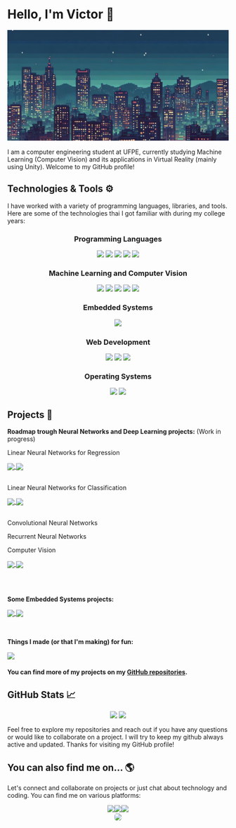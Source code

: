 # Hello, I'm Victor 👋

![alt text](https://github.com/V1ct0rC/V1ct0rC/blob/main/_6a25adf1-7c56-4546-b55a-9913e3d8ee9e1.jpeg)

I am a computer engineering student at UFPE, currently studying Machine Learning (Computer Vision) and its applications in Virtual Reality (mainly using Unity). Welcome to my GitHub profile!


## Technologies & Tools ⚙️

I have worked with a variety of programming languages, libraries, and tools. Here are some of the technologies thai I got familiar with during my college years:

<div align="center">
<div> 
    <h3>Programming Languages </h3>
    <div>
        <img width="50px" src="https://cdn.jsdelivr.net/gh/devicons/devicon/icons/python/python-original.svg">
        <img width="50px" src="https://cdn.jsdelivr.net/gh/devicons/devicon/icons/c/c-original.svg">
        <img width="50px" src="https://cdn.jsdelivr.net/gh/devicons/devicon/icons/cplusplus/cplusplus-original.svg">
        <img width="50px" src="https://cdn.jsdelivr.net/gh/devicons/devicon/icons/haskell/haskell-original.svg">
        <img width="50px" src="https://cdn.jsdelivr.net/gh/devicons/devicon/icons/typescript/typescript-original.svg">
    </div>
</div>

<div> 
    <h3>Machine Learning and Computer Vision</h3>
    <div>
        <img width="50px" src="https://cdn.jsdelivr.net/gh/devicons/devicon/icons/pytorch/pytorch-original.svg">
        <img width="50px" src="https://cdn.jsdelivr.net/gh/devicons/devicon/icons/tensorflow/tensorflow-original.svg">
        <img width="50px" src="https://cdn.jsdelivr.net/gh/devicons/devicon/icons/pandas/pandas-original.svg">
        <img width="50px" src="https://cdn.jsdelivr.net/gh/devicons/devicon/icons/opencv/opencv-original.svg">
        <img width="50px" src="https://cdn.jsdelivr.net/gh/devicons/devicon/icons/unity/unity-original.svg">   
    </div>
</div>

<div> 
    <h3>Embedded Systems</h3>
    <div>
        <img width="50px" src="https://cdn.jsdelivr.net/gh/devicons/devicon/icons/embeddedc/embeddedc-original.svg">
    </div>
</div>

<div> 
    <h3>Web Development</h3>
    <div>
        <img width="50px" src="https://cdn.jsdelivr.net/gh/devicons/devicon/icons/css3/css3-original.svg">
        <img width="50px" src="https://cdn.jsdelivr.net/gh/devicons/devicon/icons/html5/html5-original.svg">
        <img width="50px" src="https://cdn.jsdelivr.net/gh/devicons/devicon/icons/angularjs/angularjs-plain.svg">
    </div>
</div>

<div> 
    <h3>Operating Systems</h3>
    <div>
    <img width="50px" src="https://cdn.jsdelivr.net/gh/devicons/devicon/icons/windows8/windows8-original.svg">
    <img width="50px" src="https://cdn.jsdelivr.net/gh/devicons/devicon/icons/linux/linux-original.svg" />
    </div>
</div>
</div>


## Projects 🚀

**Roadmap trough Neural Networks and Deep Learning projects:** (Work in progress)

Linear Neural Networks for Regression

<div>
    <a href="https://github.com/V1ct0rC/Simple-Linear-Regression">
    <img align="center" src="https://github-readme-stats.vercel.app/api/pin/?username=V1ct0rC&repo=Simple-Linear-Regression&theme=react&hide_border=true">
    </a>
    <a href="https://github.com/V1ct0rC/Car-Price-Predictor">
    <img align="center" src="https://github-readme-stats.vercel.app/api/pin/?username=V1ct0rC&repo=Car-Price-Predictor&theme=react&hide_border=true">
    </a>
</div>
<br>

Linear Neural Networks for Classification

<div>
    <a href="https://github.com/V1ct0rC/Mushroom-Classifier">
    <img align="center" src="https://github-readme-stats.vercel.app/api/pin/?username=V1ct0rC&repo=Mushroom-Classifier&theme=react&hide_border=true">
    </a>
    <a href="https://github.com/V1ct0rC/Iris-Flower-Classifier">
    <img align="center" src="https://github-readme-stats.vercel.app/api/pin/?username=V1ct0rC&repo=Iris-Flower-Classifier&theme=react&hide_border=true">
    </a>
</div>
<br>

Convolutional Neural Networks

Recurrent Neural Networks

Computer Vision

<div>
    <a href="https://github.com/V1ct0rC/System-Controller">
    <img align="center" src="https://github-readme-stats.vercel.app/api/pin/?username=V1ct0rC&repo=System-Controller&theme=react&hide_border=true">
    </a>
    <a href="https://github.com/V1ct0rC/License-Plate-Blurring">
    <img align="center" src="https://github-readme-stats.vercel.app/api/pin/?username=V1ct0rC&repo=License-Plate-Blurring&theme=react&hide_border=true">
    </a>
</div>

<br><br>

**Some Embedded Systems projects:**

<div>
    <a href="https://github.com/V1ct0rC/Embedded-Projects">
    <img align="center" src="https://github-readme-stats.vercel.app/api/pin/?username=V1ct0rC&repo=Embedded-Projects&theme=react&hide_border=true">
    </a>
    <a href="https://github.com/V1ct0rC/IHS">
    <img align="center" src="https://github-readme-stats.vercel.app/api/pin/?username=V1ct0rC&repo=IHS&theme=react&hide_border=true">
    </a>
</div>
<br><br>

**Things I made (or that I'm making) for fun:**

<div>
    <a href="https://github.com/V1ct0rC/Sprout-Lands">
    <img align="center" src="https://github-readme-stats.vercel.app/api/pin/?username=V1ct0rC&repo=Sprout-Lands&theme=react&hide_border=true">
    </a>
</div>

#### You can find more of my projects on my [GitHub repositories](https://github.com/V1ct0rC).


## GitHub Stats 📈

<div align="center">
  <img width="284em" src="https://github-readme-stats.vercel.app/api/top-langs/?username=V1ct0rC&layout=compact&langs_count=7&theme=react&hide_border=true"/> 
  <img width="431em" src="https://github-readme-stats.vercel.app/api?username=V1ct0rC&show_icons=true&theme=react&include_all_commits=true&count_private=true&hide_border=true"/>
</div>

Feel free to explore my repositories and reach out if you have any questions or would like to collaborate on a project. I will try to keep my github always active and updated. Thanks for visiting my GitHub profile!


## You can also find me on... 🌎

Let's connect and collaborate on projects or just chat about technology and coding. You can find me on various platforms:

<div align="center">
<a href="https://www.instagram.com/v.carvalh0/"><img src="https://img.shields.io/badge/Instagram-%23E4405F.svg?style=for-the-badge&logo=Instagram&logoColor=white"></a><a href="https://www.linkedin.com/in/vcarvalh0/"><img src="https://img.shields.io/badge/linkedin-%230077B5.svg?style=for-the-badge&logo=linkedin&logoColor=white"></a><a href=""><img src="https://img.shields.io/badge/Gmail-D14836?style=for-the-badge&logo=gmail&logoColor=white"></a>
<br>
<img width="321px" src="https://portal.cin.ufpe.br/wp-content/uploads/2020/07/HC.png" style="background-color:white; border-radius:5px;">
</div>

<!--
**V1ct0rC/V1ct0rC** is a ✨ _special_ ✨ repository because its `README.md` (this file) appears on your GitHub profile.

Here are some ideas to get you started:

- 🔭 I’m currently working on ...
- 🌱 I’m currently learning ...
- 👯 I’m looking to collaborate on ...
- 🤔 I’m looking for help with ...
- 💬 Ask me about ...
- 📫 How to reach me: ...
- 😄 Pronouns: ...
- ⚡ Fun fact: ...
-->
